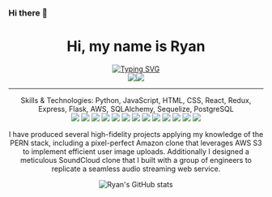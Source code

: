 ### Hi there 👋

<div align="center">
  <h1>Hi, my name is Ryan</h1>
  <div style="display: flex; justify-content: center;">
    <a href="https://git.io/typing-svg"><img src="https://readme-typing-svg.demolab.com?font=Press+Start+2P&size=15&duration=4000&pause=1000&color=03A8F7&vCenter=true&width=435&lines=Full+Stack+Software+Engineer" alt="Typing SVG" /></a>
  </div>
  <div style="display: flex; justify-content: center;">
    <a href="https://www.linkedin.com/in/ryan-harden-0a8b6821a/"><img src="https://img.shields.io/badge/-LinkedIn-blue?style=flat-square&logo=Linkedin&logoColor=white&link=https://www.linkedin.com/in/ryanharden-dev"></a>
    <a href="https://angel.co/u/ryanharden"><img src="https://img.shields.io/badge/-AngelList-ff6b54?style=flat-square&logo=AngelList&logoColor=white&link=https://angel.co/u/ryanharden"></a>
  </div>

---

Skills & Technologies: Python, JavaScript, HTML, CSS, React, Redux, Express, Flask, AWS, SQLAlchemy, Sequelize, PostgreSQL
  <br>
  <a href="#"><img src="https://img.shields.io/badge/-Python-3776AB?style=flat-square&logo=Python&logoColor=white"></a>
  <a href="#"><img src="https://img.shields.io/badge/-JavaScript-F7DF1E?style=flat-square&logo=JavaScript&logoColor=black"></a>
  <a href="#"><img src="https://img.shields.io/badge/-React-61DAFB?style=flat-square&logo=React&logoColor=black"></a>
  <a href="#"><img src="https://img.shields.io/badge/-Redux-764ABC?style=flat-square&logo=Redux&logoColor=white"></a>
  <a href="#"><img src="https://img.shields.io/badge/-Flask-000000?style=flat-square&logo=Flask&logoColor=white"></a>
  <a hreft="#"><img src="https://img.shields.io/badge/AWS-%23FF9900.svg?style=flat-square&logo=amazon-aws&logoColor=white"></a>
  <a href="#"><img src="https://img.shields.io/badge/-Express-000000?style=flat-square&logo=Express&logoColor=white"></a>
  <a href="#"><img src="https://img.shields.io/badge/-HTML5-E34F26?style=flat-square&logo=HTML5&logoColor=white"></a>
  <a href="#"><img src="https://img.shields.io/badge/-CSS3-1572B6?style=flat-square&logo=CSS3&logoColor=white"></a>
  <a href="#"><img src="https://img.shields.io/badge/-Postman-FF6C37?style=flat-square&logo=Postman&logoColor=white"></a>
  <a href="#"><img src="https://img.shields.io/badge/-SQL-4479A1?style=flat-square&logo=MySQL&logoColor=white"></a>
  <a href="#"><img src="https://img.shields.io/badge/-Render-333333?style=flat-square&logo=Render&logoColor=white"></a>
  <a href="#"><img src="https://img.shields.io/badge/-VSCode-007ACC?style=flat-square&logo=Visual-Studio-Code&logoColor=white"></a>

I have produced several high-fidelity projects applying my knowledge of the PERN stack, including a pixel-perfect Amazon clone that leverages AWS S3 to implement efficient user image uploads. Additionally I designed a meticulous SoundCloud clone that I built with a group of engineers to replicate a seamless audio streaming web service.

![Ryan's GitHub stats](https://github-readme-stats.vercel.app/api?username=ryanharden&show_icons=true&theme=dark)

